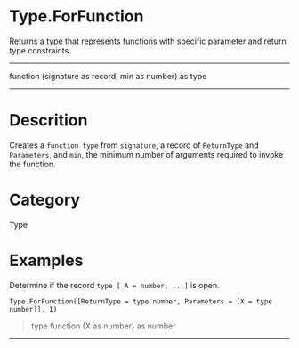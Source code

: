 ﻿# Type.ForFunction
Returns a type that represents functions with specific parameter and return type constraints.
***
function (signature as record, min as number) as type
***
# Descrition 
Creates a <code>function type</code> from <code>signature</code>, a record of <code>ReturnType</code> and <code>Parameters</code>, and <code>min</code>, the minimum number of arguments required to invoke the function.
# Category 
Type
# Examples 
Determine if the record <code>type [ A = number, ...]</code> is open.
```
Type.ForFunction([ReturnType = type number, Parameters = [X = type number]], 1)
```
> type  function (X as number) as number
***
